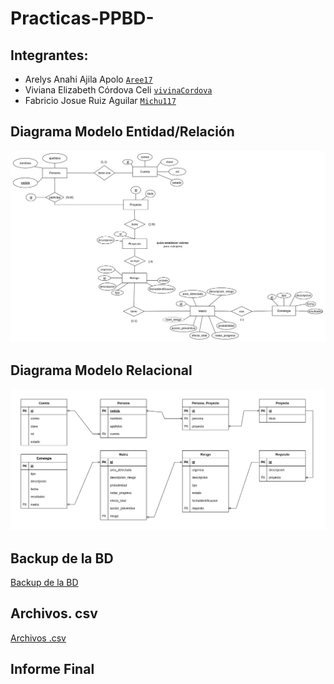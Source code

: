 # Practicas-PPBD-
## Integrantes:
- Arelys Anahi Ajila Apolo          [`Aree17`](https://github.com/Aree17)
- Viviana Elizabeth Córdova Celi    [`vivinaCordova`](https://github.com/vivinaCordova/)
- Fabricio Josue Ruiz Aguilar       [`Michu117`](https://github.com/Michu117)

## Diagrama Modelo Entidad/Relación
<div align="center">
  <img height="" src= "diagrama modelo entidad-relacion.png" />
</div>

## Diagrama Modelo Relacional 
<div align="center">
  <img height="" src= "diagrama modelo relacional.png" />
</div>

## Backup de la BD

[Backup de la BD](https://github.com/vivinaCordova/PP-Base-de-Datos/blob/main/gestion_riesgos_respaldo_pp.sql)

## Archivos. csv

[Archivos .csv](https://github.com/vivinaCordova/PP-Base-de-Datos/tree/main/archivos%20csv%20relational)

## Informe Final

[]()
